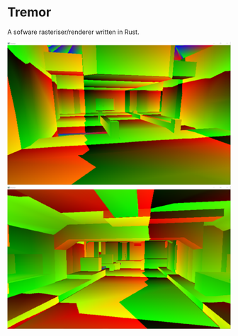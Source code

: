 # Tremor
A sofware rasteriser/renderer written in Rust.

![Image 1](/images/image.png)
![Image 2](/images/image2.png)